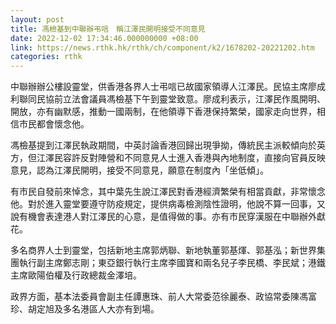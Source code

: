```yaml
---
layout: post
title: 馮檢基到中聯辦弔唁　稱江澤民開明接受不同意見
date: 2022-12-02 17:34:46.000000000 +08:00
link: https://news.rthk.hk/rthk/ch/component/k2/1678202-20221202.htm
categories: rthk
---
```


中聯辦辦公樓設靈堂，供香港各界人士弔唁已故國家領導人江澤民。民協主席廖成利聯同民協前立法會議員馮檢基下午到靈堂致意。廖成利表示，江澤民作風開明、開放，亦有幽默感，推動一國兩制，在他領導下香港保持繁榮，國家走向世界，相信市民都會懷念他。

馮檢基提到江澤民執政期間，中英討論香港回歸出現爭拗，傳統民主派較傾向於英方，但江澤民容許反對陣營和不同意見人士進入香港與內地制度，直接向官員反映意見，認為江澤民開明，接受不同意見，願意在制度內「坐低傾」。

有市民自發前來悼念，其中葉先生說江澤民對香港經濟繁榮有相當貢獻，非常懷念他。對於進入靈堂要遵守防疫規定，提供病毒檢測陰性證明，他說不算一回事，又說有機會表達港人對江澤民的心意，是值得做的事。亦有市民穿漢服在中聯辦外獻花。

多名商界人士到靈堂，包括新地主席郭炳聯、新地執董郭基煇、郭基泓；新世界集團執行副主席鄭志剛；東亞銀行執行主席李國寶和兩名兒子李民橋、李民斌；港鐵主席歐陽伯權及行政總裁金澤培。

政界方面，基本法委員會副主任譚惠珠、前人大常委范徐麗泰、政協常委陳馮富珍、胡定旭及多名港區人大亦有到場。
